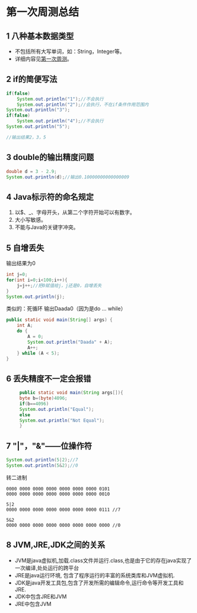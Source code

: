 # 第一次周测总结

## 1 八种基本数据类型

- 不包括所有大写单词，如：String，Integer等。
- 详细内容见[第一次周测](../../html/第一次周测【模拟】.html)。

## 2 if的简便写法

```java
if(false)
    System.out.println("1");//不会执行
    System.out.println("2");//会执行，不在if条件作用范围内
System.out.println("3");
if(false)
    System.out.println("4");//不会执行
System.out.println("5");

//输出结果2，3，5
```

## 3 double的输出精度问题

```java
double d = 3 - 2.9;
System.out.println(d);//输出0.10000000000000009
```

## 4 Java标示符的命名规定

1. 以$、_、字母开头，从第二个字符开始可以有数字。
2. 大小写敏感。
3. 不能与Java的关键字冲突。

## 5 自增丢失

输出结果为0

```java
int j=0;
for(int i=0;i<100;i++){
    j=j++;//把0赋值给j，j还是0，自增丢失
}
System.out.println(j);
```

类似的：死循环 输出Daada0（因为是do ... while）

```java
public static void main(String[] args) {
    int A;
    do {
        A = 0;
        System.out.println("Daada" + A);
        A++;
    } while (A < 5);
}
```

## 6 丢失精度不一定会报错

```java
     public static void main(String args[]){
     byte b=(byte)4096;
     if(b==4096) 
     System.out.println("Equal");
     else 
     System.out.println("Not Equal");
     }
```

## 7 "|"，"&"——位操作符

```java
System.out.println(5|2);//7
System.out.println(5&2);//0
```

转二进制

    0000 0000 0000 0000 0000 0000 0000 0101
    0000 0000 0000 0000 0000 0000 0000 0010
    
    5|2
    0000 0000 0000 0000 0000 0000 0000 0111 //7
    
    5&2
    0000 0000 0000 0000 0000 0000 0000 0000 //0

## 8 JVM,JRE,JDK之间的关系

- JVM是java虚拟机,加载.class文件并运行.class,也是由于它的存在java实现了一次编译,处处运行的跨平台
- JRE是java运行环境, 包含了程序运行的丰富的系统类库和JVM虚拟机.
- JDK是java开发工具包,包含了开发所需的编辑命令,运行命令等开发工具和JRE.
- JDK中包含JRE和JVM
- JRE中包含JVM


